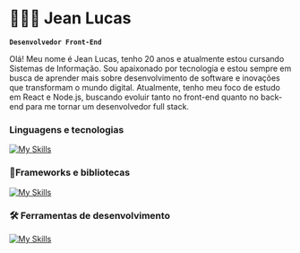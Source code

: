 # 👨🏽‍💻 Jean Lucas

**`Desenvolvedor Front-End`**

Olá! Meu nome é Jean Lucas, tenho 20 anos e atualmente estou cursando Sistemas de Informação. Sou apaixonado por tecnologia e estou sempre em busca de aprender mais sobre desenvolvimento de software e inovações que transformam o mundo digital.
Atualmente, tenho meu foco de estudo em React e Node.js, buscando evoluir tanto no front-end quanto no back-end para me tornar um desenvolvedor full stack.

### Linguagens e tecnologias
[![My Skills](https://skillicons.dev/icons?i=html,css,js,c#)](https://skillicons.dev)

### 🚀Frameworks e bibliotecas
[![My Skills](https://skillicons.dev/icons?i=react,nodejs,mysql)](https://skillicons.dev)

### 🛠️ Ferramentas de desenvolvimento
[![My Skills](https://skillicons.dev/icons?i=git,github,vscode)](https://skillicons.dev)
